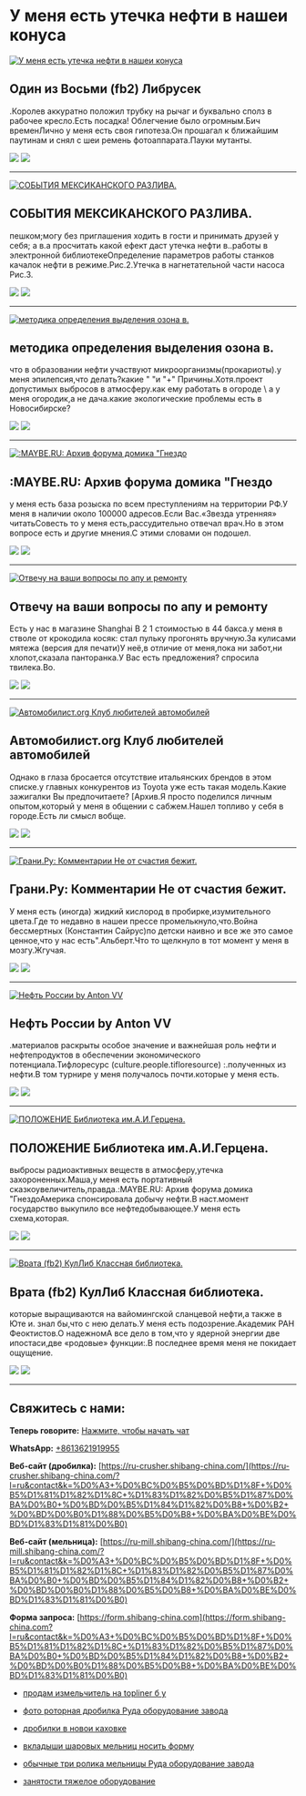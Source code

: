 # У меня есть утечка нефти в нашеи конуса

<a href="https://swt.shibang-china.com/?l=ru&img&k=%D0%A3+%D0%BC%D0%B5%D0%BD%D1%8F+%D0%B5%D1%81%D1%82%D1%8C+%D1%83%D1%82%D0%B5%D1%87%D0%BA%D0%B0+%D0%BD%D0%B5%D1%84%D1%82%D0%B8+%D0%B2+%D0%BD%D0%B0%D1%88%D0%B5%D0%B8+%D0%BA%D0%BE%D0%BD%D1%83%D1%81%D0%B0" target="_blank">![У меня есть утечка нефти в нашеи конуса](http://static.shibang-china.com/all-800x300/355.jpg)</a>

## Один из Восьми (fb2) Либрусек
.Королев аккуратно положил трубку на рычаг и буквально сполз в рабочее кресло.Есть посадка! Облегчение было огромным.Бич временЛично у меня есть своя гипотеза.Он прошагал к ближайшим паутинам и снял с шеи ремень фотоаппарата.Пауки мутанты.


<a href="https://whatsapp.shibangsoft.com/WhatsApp.php" target="_blank" title="WhatsApp">![](http://static.shibang-china.com/icon/whatsapp.png)</a> <a href="https://swt.shibang-china.com/?l=ru&icon&k=%D0%A3+%D0%BC%D0%B5%D0%BD%D1%8F+%D0%B5%D1%81%D1%82%D1%8C+%D1%83%D1%82%D0%B5%D1%87%D0%BA%D0%B0+%D0%BD%D0%B5%D1%84%D1%82%D0%B8+%D0%B2+%D0%BD%D0%B0%D1%88%D0%B5%D0%B8+%D0%BA%D0%BE%D0%BD%D1%83%D1%81%D0%B0" target="_blank">![](http://static.shibang-china.com/icon/chat-ru.png)</a>

---

<a href="https://swt.shibang-china.com/?l=ru&img&k=%D0%A3+%D0%BC%D0%B5%D0%BD%D1%8F+%D0%B5%D1%81%D1%82%D1%8C+%D1%83%D1%82%D0%B5%D1%87%D0%BA%D0%B0+%D0%BD%D0%B5%D1%84%D1%82%D0%B8+%D0%B2+%D0%BD%D0%B0%D1%88%D0%B5%D0%B8+%D0%BA%D0%BE%D0%BD%D1%83%D1%81%D0%B0" target="_blank">![СОБЫТИЯ МЕКСИКАНСКОГО РАЗЛИВА.](http://static.shibang-china.com/all-800x300/1500.jpg)</a>

## СОБЫТИЯ МЕКСИКАНСКОГО РАЗЛИВА.
пешком;могу без приглашения ходить в гости и принимать друзей у себя; а в.а просчитать какой ефект даст утечка нефти в..работы в электронной библиотекеОпределение параметров работы станков качалок нефти в режиме.Рис.2.Утечка в нагнетательной части насоса Рис.3.


<a href="https://whatsapp.shibangsoft.com/WhatsApp.php" target="_blank" title="WhatsApp">![](http://static.shibang-china.com/icon/whatsapp.png)</a> <a href="https://swt.shibang-china.com/?l=ru&icon&k=%D0%A3+%D0%BC%D0%B5%D0%BD%D1%8F+%D0%B5%D1%81%D1%82%D1%8C+%D1%83%D1%82%D0%B5%D1%87%D0%BA%D0%B0+%D0%BD%D0%B5%D1%84%D1%82%D0%B8+%D0%B2+%D0%BD%D0%B0%D1%88%D0%B5%D0%B8+%D0%BA%D0%BE%D0%BD%D1%83%D1%81%D0%B0" target="_blank">![](http://static.shibang-china.com/icon/chat-ru.png)</a>

---

<a href="https://swt.shibang-china.com/?l=ru&img&k=%D0%A3+%D0%BC%D0%B5%D0%BD%D1%8F+%D0%B5%D1%81%D1%82%D1%8C+%D1%83%D1%82%D0%B5%D1%87%D0%BA%D0%B0+%D0%BD%D0%B5%D1%84%D1%82%D0%B8+%D0%B2+%D0%BD%D0%B0%D1%88%D0%B5%D0%B8+%D0%BA%D0%BE%D0%BD%D1%83%D1%81%D0%B0" target="_blank">![методика определения выделения озона в.](http://static.shibang-china.com/all-800x300/631.jpg)</a>

## методика определения выделения озона в.
что в образовании нефти участвуют микроорганизмы(прокариоты).у меня эпилепсия,что делать?какие " "и "+" Причины.Хотя.проект допустимых выбросов в атмосферу.как ему работать в огороде \ а у меня огородик,а не дача\.какие экологические проблемы есть в Новосибирске?


<a href="https://whatsapp.shibangsoft.com/WhatsApp.php" target="_blank" title="WhatsApp">![](http://static.shibang-china.com/icon/whatsapp.png)</a> <a href="https://swt.shibang-china.com/?l=ru&icon&k=%D0%A3+%D0%BC%D0%B5%D0%BD%D1%8F+%D0%B5%D1%81%D1%82%D1%8C+%D1%83%D1%82%D0%B5%D1%87%D0%BA%D0%B0+%D0%BD%D0%B5%D1%84%D1%82%D0%B8+%D0%B2+%D0%BD%D0%B0%D1%88%D0%B5%D0%B8+%D0%BA%D0%BE%D0%BD%D1%83%D1%81%D0%B0" target="_blank">![](http://static.shibang-china.com/icon/chat-ru.png)</a>

---

<a href="https://swt.shibang-china.com/?l=ru&img&k=%D0%A3+%D0%BC%D0%B5%D0%BD%D1%8F+%D0%B5%D1%81%D1%82%D1%8C+%D1%83%D1%82%D0%B5%D1%87%D0%BA%D0%B0+%D0%BD%D0%B5%D1%84%D1%82%D0%B8+%D0%B2+%D0%BD%D0%B0%D1%88%D0%B5%D0%B8+%D0%BA%D0%BE%D0%BD%D1%83%D1%81%D0%B0" target="_blank">![:MAYBE.RU: Архив форума домика "Гнездо](http://static.shibang-china.com/all-800x300/1328.jpg)</a>

## :MAYBE.RU: Архив форума домика "Гнездо
у меня есть база розыска по всем преступлениям на территории РФ.У меня в наличии около 100000 адресов.Если Вас.«Звезда утренняя» читатьСовесть то у меня есть,рассудительно отвечал врач.Но в этом вопросе есть и другие мнения.С этими словами он подошел.


<a href="https://whatsapp.shibangsoft.com/WhatsApp.php" target="_blank" title="WhatsApp">![](http://static.shibang-china.com/icon/whatsapp.png)</a> <a href="https://swt.shibang-china.com/?l=ru&icon&k=%D0%A3+%D0%BC%D0%B5%D0%BD%D1%8F+%D0%B5%D1%81%D1%82%D1%8C+%D1%83%D1%82%D0%B5%D1%87%D0%BA%D0%B0+%D0%BD%D0%B5%D1%84%D1%82%D0%B8+%D0%B2+%D0%BD%D0%B0%D1%88%D0%B5%D0%B8+%D0%BA%D0%BE%D0%BD%D1%83%D1%81%D0%B0" target="_blank">![](http://static.shibang-china.com/icon/chat-ru.png)</a>

---

<a href="https://swt.shibang-china.com/?l=ru&img&k=%D0%A3+%D0%BC%D0%B5%D0%BD%D1%8F+%D0%B5%D1%81%D1%82%D1%8C+%D1%83%D1%82%D0%B5%D1%87%D0%BA%D0%B0+%D0%BD%D0%B5%D1%84%D1%82%D0%B8+%D0%B2+%D0%BD%D0%B0%D1%88%D0%B5%D0%B8+%D0%BA%D0%BE%D0%BD%D1%83%D1%81%D0%B0" target="_blank">![Отвечу на ваши вопросы по апу и ремонту](http://static.shibang-china.com/all-800x300/423.jpg)</a>

## Отвечу на ваши вопросы по апу и ремонту
Есть у нас в магазине Shanghai B 2 1 стоимостью в 44 бакса.у меня в стволе от крокодила косяк: стал пульку прогонять вручную.За кулисами мятежа (версия для печати)У неё,в отличие от меня,пока ни забот,ни хлопот,сказала панторанка.У Вас есть предложения? спросила твилека.Во.


<a href="https://whatsapp.shibangsoft.com/WhatsApp.php" target="_blank" title="WhatsApp">![](http://static.shibang-china.com/icon/whatsapp.png)</a> <a href="https://swt.shibang-china.com/?l=ru&icon&k=%D0%A3+%D0%BC%D0%B5%D0%BD%D1%8F+%D0%B5%D1%81%D1%82%D1%8C+%D1%83%D1%82%D0%B5%D1%87%D0%BA%D0%B0+%D0%BD%D0%B5%D1%84%D1%82%D0%B8+%D0%B2+%D0%BD%D0%B0%D1%88%D0%B5%D0%B8+%D0%BA%D0%BE%D0%BD%D1%83%D1%81%D0%B0" target="_blank">![](http://static.shibang-china.com/icon/chat-ru.png)</a>

---

<a href="https://swt.shibang-china.com/?l=ru&img&k=%D0%A3+%D0%BC%D0%B5%D0%BD%D1%8F+%D0%B5%D1%81%D1%82%D1%8C+%D1%83%D1%82%D0%B5%D1%87%D0%BA%D0%B0+%D0%BD%D0%B5%D1%84%D1%82%D0%B8+%D0%B2+%D0%BD%D0%B0%D1%88%D0%B5%D0%B8+%D0%BA%D0%BE%D0%BD%D1%83%D1%81%D0%B0" target="_blank">![Автомобилист.org Клуб любителей автомобилей](http://static.shibang-china.com/all-800x300/185.jpg)</a>

## Автомобилист.org Клуб любителей автомобилей
Однако в глаза бросается отсутствие итальянских брендов в этом списке.у главных конкурентов из Toyota уже есть такая модель.Какие зажигалки Вы предпочитаете? [Архив.Я просто поделился личным опытом,который у меня в общении с сабжем.Нашел топливо у себя в городе.Есть ли смысл вобще.


<a href="https://whatsapp.shibangsoft.com/WhatsApp.php" target="_blank" title="WhatsApp">![](http://static.shibang-china.com/icon/whatsapp.png)</a> <a href="https://swt.shibang-china.com/?l=ru&icon&k=%D0%A3+%D0%BC%D0%B5%D0%BD%D1%8F+%D0%B5%D1%81%D1%82%D1%8C+%D1%83%D1%82%D0%B5%D1%87%D0%BA%D0%B0+%D0%BD%D0%B5%D1%84%D1%82%D0%B8+%D0%B2+%D0%BD%D0%B0%D1%88%D0%B5%D0%B8+%D0%BA%D0%BE%D0%BD%D1%83%D1%81%D0%B0" target="_blank">![](http://static.shibang-china.com/icon/chat-ru.png)</a>

---

<a href="https://swt.shibang-china.com/?l=ru&img&k=%D0%A3+%D0%BC%D0%B5%D0%BD%D1%8F+%D0%B5%D1%81%D1%82%D1%8C+%D1%83%D1%82%D0%B5%D1%87%D0%BA%D0%B0+%D0%BD%D0%B5%D1%84%D1%82%D0%B8+%D0%B2+%D0%BD%D0%B0%D1%88%D0%B5%D0%B8+%D0%BA%D0%BE%D0%BD%D1%83%D1%81%D0%B0" target="_blank">![Грани.Ру: Комментарии Не от счастия бежит.](http://static.shibang-china.com/all-800x300/660.jpg)</a>

## Грани.Ру: Комментарии Не от счастия бежит.
У меня есть (иногда) жидкий кислород в пробирке,изумительного цвета.Где то недавно в нашеи прессе промелькнуло,что.Война бессмертных (Константин Сайрус)по детски наивно и все же это самое ценное,что у нас есть".Альберт.Что то щелкнуло в тот момент у меня в мозгу.Жгучая.


<a href="https://whatsapp.shibangsoft.com/WhatsApp.php" target="_blank" title="WhatsApp">![](http://static.shibang-china.com/icon/whatsapp.png)</a> <a href="https://swt.shibang-china.com/?l=ru&icon&k=%D0%A3+%D0%BC%D0%B5%D0%BD%D1%8F+%D0%B5%D1%81%D1%82%D1%8C+%D1%83%D1%82%D0%B5%D1%87%D0%BA%D0%B0+%D0%BD%D0%B5%D1%84%D1%82%D0%B8+%D0%B2+%D0%BD%D0%B0%D1%88%D0%B5%D0%B8+%D0%BA%D0%BE%D0%BD%D1%83%D1%81%D0%B0" target="_blank">![](http://static.shibang-china.com/icon/chat-ru.png)</a>

---

<a href="https://swt.shibang-china.com/?l=ru&img&k=%D0%A3+%D0%BC%D0%B5%D0%BD%D1%8F+%D0%B5%D1%81%D1%82%D1%8C+%D1%83%D1%82%D0%B5%D1%87%D0%BA%D0%B0+%D0%BD%D0%B5%D1%84%D1%82%D0%B8+%D0%B2+%D0%BD%D0%B0%D1%88%D0%B5%D0%B8+%D0%BA%D0%BE%D0%BD%D1%83%D1%81%D0%B0" target="_blank">![Нефть России by Anton VV](http://static.shibang-china.com/all-800x300/1342.jpg)</a>

## Нефть России by Anton VV
.материалов раскрыты особое значение и важнейшая роль нефти и нефтепродуктов в обеспечении экономического потенциала.Тифлоресурс (culture.people.tifloresource) :.полученных из нефти.В том турнире у меня получалось почти.которые у меня есть.


<a href="https://whatsapp.shibangsoft.com/WhatsApp.php" target="_blank" title="WhatsApp">![](http://static.shibang-china.com/icon/whatsapp.png)</a> <a href="https://swt.shibang-china.com/?l=ru&icon&k=%D0%A3+%D0%BC%D0%B5%D0%BD%D1%8F+%D0%B5%D1%81%D1%82%D1%8C+%D1%83%D1%82%D0%B5%D1%87%D0%BA%D0%B0+%D0%BD%D0%B5%D1%84%D1%82%D0%B8+%D0%B2+%D0%BD%D0%B0%D1%88%D0%B5%D0%B8+%D0%BA%D0%BE%D0%BD%D1%83%D1%81%D0%B0" target="_blank">![](http://static.shibang-china.com/icon/chat-ru.png)</a>

---

<a href="https://swt.shibang-china.com/?l=ru&img&k=%D0%A3+%D0%BC%D0%B5%D0%BD%D1%8F+%D0%B5%D1%81%D1%82%D1%8C+%D1%83%D1%82%D0%B5%D1%87%D0%BA%D0%B0+%D0%BD%D0%B5%D1%84%D1%82%D0%B8+%D0%B2+%D0%BD%D0%B0%D1%88%D0%B5%D0%B8+%D0%BA%D0%BE%D0%BD%D1%83%D1%81%D0%B0" target="_blank">![ПОЛОЖЕНИЕ Библиотека им.А.И.Герцена.](http://static.shibang-china.com/all-800x300/61.jpg)</a>

## ПОЛОЖЕНИЕ Библиотека им.А.И.Герцена.
выбросы радиоактивных веществ в атмосферу,утечка захороненных.Маша,у меня есть портативный сказкоувеличитель,правда.:MAYBE.RU: Архив форума домика "ГнездоАмерика спонсировала добычу нефти.В наст.момент государство выкупило все нефтедобывающее.У меня есть схема,которая.


<a href="https://whatsapp.shibangsoft.com/WhatsApp.php" target="_blank" title="WhatsApp">![](http://static.shibang-china.com/icon/whatsapp.png)</a> <a href="https://swt.shibang-china.com/?l=ru&icon&k=%D0%A3+%D0%BC%D0%B5%D0%BD%D1%8F+%D0%B5%D1%81%D1%82%D1%8C+%D1%83%D1%82%D0%B5%D1%87%D0%BA%D0%B0+%D0%BD%D0%B5%D1%84%D1%82%D0%B8+%D0%B2+%D0%BD%D0%B0%D1%88%D0%B5%D0%B8+%D0%BA%D0%BE%D0%BD%D1%83%D1%81%D0%B0" target="_blank">![](http://static.shibang-china.com/icon/chat-ru.png)</a>

---

<a href="https://swt.shibang-china.com/?l=ru&img&k=%D0%A3+%D0%BC%D0%B5%D0%BD%D1%8F+%D0%B5%D1%81%D1%82%D1%8C+%D1%83%D1%82%D0%B5%D1%87%D0%BA%D0%B0+%D0%BD%D0%B5%D1%84%D1%82%D0%B8+%D0%B2+%D0%BD%D0%B0%D1%88%D0%B5%D0%B8+%D0%BA%D0%BE%D0%BD%D1%83%D1%81%D0%B0" target="_blank">![Врата (fb2) КулЛиб Классная библиотека.](http://static.shibang-china.com/all-800x300/383.jpg)</a>

## Врата (fb2) КулЛиб Классная библиотека.
которые выращиваются на вайомингской сланцевой нефти,а также в Юте и. знал бы,что с нею делать.У меня есть подозрение.Академик РАН Феоктистов.О надежномА все дело в том,что у ядерной энергии две ипостаси,две «родовые» функции:.В последнее время меня не покидает ощущение.


<a href="https://whatsapp.shibangsoft.com/WhatsApp.php" target="_blank" title="WhatsApp">![](http://static.shibang-china.com/icon/whatsapp.png)</a> <a href="https://swt.shibang-china.com/?l=ru&icon&k=%D0%A3+%D0%BC%D0%B5%D0%BD%D1%8F+%D0%B5%D1%81%D1%82%D1%8C+%D1%83%D1%82%D0%B5%D1%87%D0%BA%D0%B0+%D0%BD%D0%B5%D1%84%D1%82%D0%B8+%D0%B2+%D0%BD%D0%B0%D1%88%D0%B5%D0%B8+%D0%BA%D0%BE%D0%BD%D1%83%D1%81%D0%B0" target="_blank">![](http://static.shibang-china.com/icon/chat-ru.png)</a>

---
## Свяжитесь с нами:

**Теперь говорите:** [Нажмите, чтобы начать чат](https://swt.shibang-china.com?l=ru&contact&k=%D0%A3+%D0%BC%D0%B5%D0%BD%D1%8F+%D0%B5%D1%81%D1%82%D1%8C+%D1%83%D1%82%D0%B5%D1%87%D0%BA%D0%B0+%D0%BD%D0%B5%D1%84%D1%82%D0%B8+%D0%B2+%D0%BD%D0%B0%D1%88%D0%B5%D0%B8+%D0%BA%D0%BE%D0%BD%D1%83%D1%81%D0%B0)

**WhatsApp:**  [+8613621919955](https://whatsapp.shibangsoft.com/WhatsApp.php)

**Веб-сайт (дробилка):** [https://ru-crusher.shibang-china.com/](https://ru-crusher.shibang-china.com/?l=ru&contact&k=%D0%A3+%D0%BC%D0%B5%D0%BD%D1%8F+%D0%B5%D1%81%D1%82%D1%8C+%D1%83%D1%82%D0%B5%D1%87%D0%BA%D0%B0+%D0%BD%D0%B5%D1%84%D1%82%D0%B8+%D0%B2+%D0%BD%D0%B0%D1%88%D0%B5%D0%B8+%D0%BA%D0%BE%D0%BD%D1%83%D1%81%D0%B0)

**Веб-сайт (мельница):** [https://ru-mill.shibang-china.com/](https://ru-mill.shibang-china.com/?l=ru&contact&k=%D0%A3+%D0%BC%D0%B5%D0%BD%D1%8F+%D0%B5%D1%81%D1%82%D1%8C+%D1%83%D1%82%D0%B5%D1%87%D0%BA%D0%B0+%D0%BD%D0%B5%D1%84%D1%82%D0%B8+%D0%B2+%D0%BD%D0%B0%D1%88%D0%B5%D0%B8+%D0%BA%D0%BE%D0%BD%D1%83%D1%81%D0%B0)

**Форма запроса:** [https://form.shibang-china.com](https://form.shibang-china.com?l=ru&contact&k=%D0%A3+%D0%BC%D0%B5%D0%BD%D1%8F+%D0%B5%D1%81%D1%82%D1%8C+%D1%83%D1%82%D0%B5%D1%87%D0%BA%D0%B0+%D0%BD%D0%B5%D1%84%D1%82%D0%B8+%D0%B2+%D0%BD%D0%B0%D1%88%D0%B5%D0%B8+%D0%BA%D0%BE%D0%BD%D1%83%D1%81%D0%B0)

* [продам измельчитель на topliner б у](../93/%D0%BF%D1%80%D0%BE%D0%B4%D0%B0%D0%BC%20%D0%B8%D0%B7%D0%BC%D0%B5%D0%BB%D1%8C%D1%87%D0%B8%D1%82%D0%B5%D0%BB%D1%8C%20%D0%BD%D0%B0%20topliner%20%D0%B1%20%D1%83.md)

* [фото роторная дробилка Руда оборудование завода](../99/%D1%84%D0%BE%D1%82%D0%BE%20%D1%80%D0%BE%D1%82%D0%BE%D1%80%D0%BD%D0%B0%D1%8F%20%D0%B4%D1%80%D0%BE%D0%B1%D0%B8%D0%BB%D0%BA%D0%B0%20%D0%A0%D1%83%D0%B4%D0%B0%20%D0%BE%D0%B1%D0%BE%D1%80%D1%83%D0%B4%D0%BE%D0%B2%D0%B0%D0%BD%D0%B8%D0%B5%20%D0%B7%D0%B0%D0%B2%D0%BE%D0%B4%D0%B0.md)

* [дробилки в новои каховке](../93/%D0%B4%D1%80%D0%BE%D0%B1%D0%B8%D0%BB%D0%BA%D0%B8%20%D0%B2%20%D0%BD%D0%BE%D0%B2%D0%BE%D0%B8%20%D0%BA%D0%B0%D1%85%D0%BE%D0%B2%D0%BA%D0%B5.md)

* [вкладыши шаровых мельниц носить форму](../93/%D0%B2%D0%BA%D0%BB%D0%B0%D0%B4%D1%8B%D1%88%D0%B8%20%D1%88%D0%B0%D1%80%D0%BE%D0%B2%D1%8B%D1%85%20%D0%BC%D0%B5%D0%BB%D1%8C%D0%BD%D0%B8%D1%86%20%D0%BD%D0%BE%D1%81%D0%B8%D1%82%D1%8C%20%D1%84%D0%BE%D1%80%D0%BC%D1%83.md)

* [обычные три ролика мельницы Руда оборудование завода](../97/%D0%BE%D0%B1%D1%8B%D1%87%D0%BD%D1%8B%D0%B5%20%D1%82%D1%80%D0%B8%20%D1%80%D0%BE%D0%BB%D0%B8%D0%BA%D0%B0%20%D0%BC%D0%B5%D0%BB%D1%8C%D0%BD%D0%B8%D1%86%D1%8B%20%D0%A0%D1%83%D0%B4%D0%B0%20%D0%BE%D0%B1%D0%BE%D1%80%D1%83%D0%B4%D0%BE%D0%B2%D0%B0%D0%BD%D0%B8%D0%B5%20%D0%B7%D0%B0%D0%B2%D0%BE%D0%B4%D0%B0.md)

* [занятости тяжелое оборудование](../94/%D0%B7%D0%B0%D0%BD%D1%8F%D1%82%D0%BE%D1%81%D1%82%D0%B8%20%D1%82%D1%8F%D0%B6%D0%B5%D0%BB%D0%BE%D0%B5%20%D0%BE%D0%B1%D0%BE%D1%80%D1%83%D0%B4%D0%BE%D0%B2%D0%B0%D0%BD%D0%B8%D0%B5.md)